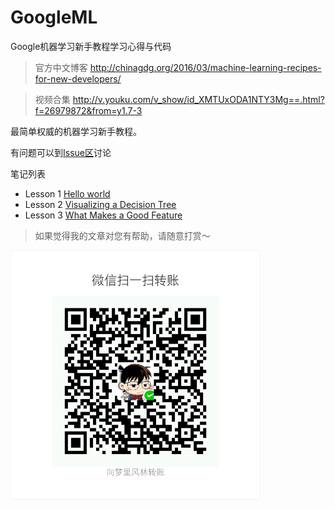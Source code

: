# GoogleML
Google机器学习新手教程学习心得与代码

> 官方中文博客 http://chinagdg.org/2016/03/machine-learning-recipes-for-new-developers/

> 视频合集 http://v.youku.com/v_show/id_XMTUxODA1NTY3Mg==.html?f=26979872&from=y1.7-3

最简单权威的机器学习新手教程。

有问题可以到[Issue区](https://github.com/ahangchen/GoogleML/issues)讨论

笔记列表
- Lesson 1 [Hello world](note/lesson-1-hello-world/concept.md)
- Lesson 2 [Visualizing a Decision Tree](note/lesson-2-viz/README.md)
- Lesson 3 [What Makes a Good Feature](note/lesson-3-good-feature/README.md)

> 如果觉得我的文章对您有帮助，请随意打赏～

<img src="res/wxmoney.jpg" width = "400" height = "400" alt="图片名称" align=center />
